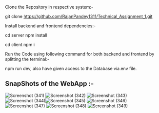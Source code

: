 Clone the Repository in respective system:-

git clone https://github.com/RajanPandey1311/Technical_Assignment_1.git

Install backend and frontend dependencies:- 

cd server
npm install

cd client
npm i

Run the Code using following command for both backend and frontend by splitting the terminal:- 

npm run dev, also have given access to the Database via.env file.

## SnapShots of the WebApp :- 

![Screenshot (341)](https://github.com/user-attachments/assets/0a935441-0ed0-468f-b042-f40f2d669cda)
![Screenshot (342)](https://github.com/user-attachments/assets/af8ec978-8dfb-4949-89fc-3b65817c0150)
![Screenshot (343)](https://github.com/user-attachments/assets/5b897926-dd90-44cf-a2b1-44fc5778e060)
![Screenshot (344)](https://github.com/user-attachments/assets/0fed777d-f028-4372-a45c-14edd7d0492e)![Screenshot (345)](https://github.com/user-attachments/assets/c4bc2554-ab3e-4cc3-959f-f7449140bbf1)
![Screenshot (346)](https://github.com/user-attachments/assets/add98f74-6b75-4a3a-909d-3439ca411e45)
![Screenshot (347)](https://github.com/user-attachments/assets/d4ce6064-162d-4ae3-8b90-326459bd29d6)
![Screenshot (348)](https://github.com/user-attachments/assets/55081e96-6444-4c1e-ad64-a51d1bb95168)
![Screenshot (349)](https://github.com/user-attachments/assets/4a214ebf-a8f6-4b7c-bd9f-82ba2e3e9a59)

